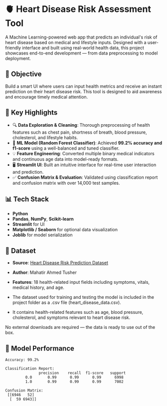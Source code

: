 # 🫀 Heart Disease Risk Assessment Tool

A Machine Learning-powered web app that predicts an individual's risk of heart disease based on medical and lifestyle inputs. Designed with a user-friendly interface and built using real-world health data, this project showcases end-to-end development — from data preprocessing to model deployment.

## 📌 Objective

Build a smart UI where users can input health metrics and receive an instant prediction on their heart disease risk. This tool is designed to aid awareness and encourage timely medical attention.

## 🚀 Key Highlights

- 🔍 **Data Exploration & Cleaning**: Thorough preprocessing of health features such as chest pain, shortness of breath, blood pressure, cholesterol, and lifestyle habits.
- 🧠 **ML Model (Random Forest Classifier)**: Achieved **99.2% accuracy and f1-score** using a well-balanced and tuned classifier.
- 💡 **Feature Engineering**: Converted multiple binary medical indicators and continuous age data into model-ready formats.
- 🖥 **Streamlit UI**: Built an intuitive interface for real-time user interaction and prediction.
- ✅ **Confusion Matrix & Evaluation**: Validated using classification report and confusion matrix with over 14,000 test samples.

## 📊 Tech Stack

- **Python**
- **Pandas**, **NumPy**, **Scikit-learn**
- **Streamlit** for UI
- **Matplotlib / Seaborn** for optional data visualization
- **Joblib** for model serialization

## 📂 Dataset

- **Source**: [Heart Disease Risk Prediction Dataset](https://www.kaggle.com/datasets/mahatiratusher/heart-disease-risk-prediction-dataset?resource=download)  
- **Author**: Mahatir Ahmed Tusher  
- **Features**: 18 health-related input fields including symptoms, vitals, medical history, and age.
  
- The dataset used for training and testing the model is included in the project folder as a .csv file (heart_disease_data.csv).
- It contains health-related features such as age, blood pressure, cholesterol, and symptoms relevant to heart disease risk.

No external downloads are required — the data is ready to use out of the box.

## 🧪 Model Performance

```text
Accuracy: 99.2%

Classification Report:
               precision    recall  f1-score   support
         0.0       0.99      0.99      0.99      6998
         1.0       0.99      0.99      0.99      7002

Confusion Matrix:
 [[6946   52]
  [  59 6943]]
